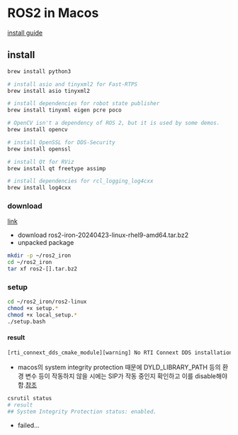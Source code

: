 # ROS2 in Macos

[install guide](https://docs.ros.org/en/crystal/Installation/macOS-Install-Binary.html)

## install

```bash
brew install python3

# install asio and tinyxml2 for Fast-RTPS
brew install asio tinyxml2

# install dependencies for robot state publisher
brew install tinyxml eigen pcre poco

# OpenCV isn't a dependency of ROS 2, but it is used by some demos.
brew install opencv

# install OpenSSL for DDS-Security
brew install openssl

# install Qt for RViz
brew install qt freetype assimp

# install dependencies for rcl_logging_log4cxx
brew install log4cxx
```

### download

[link](https://github.com/ros2/ros2/releases)

- download ros2-iron-20240423-linux-rhel9-amd64.tar.bz2
- unpacked package

```bash
mkdir -p ~/ros2_iron
cd ~/ros2_iron
tar xf ros2-[].tar.bz2
```

### setup

```bash
cd ~/ros2_iron/ros2-linux
chmod +x setup.*
chmod +x local_setup.*
./setup.bash
```

#### result

```bash
[rti_connext_dds_cmake_module][warning] No RTI Connext DDS installation specified.. RTI Connext DDS will not be available at runtime,unless you already configured DYLD_LIBRARY_PATH manually.
```
- macos의 system integrity protection 때문에 DYLD_LIBRARY_PATH 등의 환경 변수 등이 작동하지 않을 시에는 SIP가 작동 중인지 확인하고 이를 disable해야 함.[참조](https://ikaros79.tistory.com/entry/macOS%EC%97%90-ROS-2-%EC%84%A4%EC%B9%98%ED%95%98%EA%B8%B0)

```bash
csrutil status
# result
## System Integrity Protection status: enabled.
```

- failed...